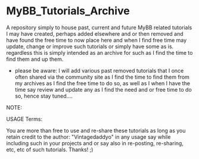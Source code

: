 # MyBB_Tutorials_Archive

A repository simply to house past, current and future MyBB related tutorials I may have created, perhaps added elsewhere and or then removed and have found the free time to now place here and when I find free time may update, change or improve such tutorials or simply have some as is. regardless this is simply intended as an archive for such as I find the time to find them and up them.

- please be aware: I will add various past removed tutorials that I once often shared via the community site as I find the time to find them from my archives as I find the free time to do so, as well as I when I have the time say review and update any as I find the need and or free time to do so, hence stay tuned....

NOTE: 

USAGE Terms:

You are more than free to use and re-share these tutorials as long as you retain credit to the author: "Vintagedaddyo" in any usage say while including such in your projects and or say also in re-posting, re-sharing, etc, etc of such tutorials. Thanks! ;) 